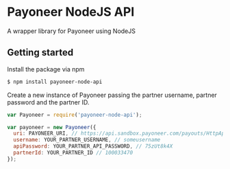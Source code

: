 # Payoneer NodeJS API
A wrapper library for Payoneer using NodeJS

## Getting started
Install the package via npm

```bash
$ npm install payoneer-node-api
```
Create a new instance of Payoneer passing the partner username, partner password and the partner ID.

```javascript
var Payoneer = require('payoneer-node-api');

var payoneer = new Payoneer({
  uri: PAYONEER_URI, // https://api.sandbox.payoneer.com/payouts/HttpApi/Api.aspx
  username: YOUR_PARTNER_USERNAME, // someusername
  apiPassword: YOUR_PARTNER_API_PASSWORD, // 75zUt8k4X
  partnerId: YOUR_PARTNER_ID // 100033470
});
```
